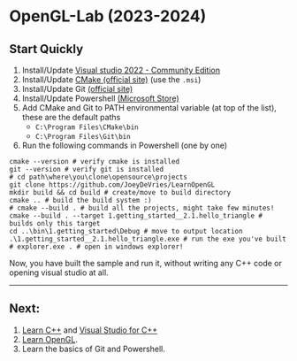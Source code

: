 # OpenGL-Lab (2023-2024)

## Start Quickly

1. Install/Update [Visual studio 2022 - Community Edition](https://visualstudio.microsoft.com/downloads/)
2. Install/Update [CMake (official site)](https://cmake.org/download/) (use the `.msi`)
3. Install/Update Git [(official site)](https://git-scm.com/downloads)
4. Install/Update Powershell [(Microsoft Store)](https://apps.microsoft.com/store/detail/powershell/9MZ1SNWT0N5D)
5. Add CMake and Git to PATH environmental variable (at top of the list), these are the default paths
    * `C:\Program Files\CMake\bin`
    * `C:\Program Files\Git\bin`
6. Run the following commands in Powershell (one by one)

```
cmake --version # verify cmake is installed
git --version # verify git is installed
# cd path\where\you\clone\opensource\projects
git clone https://github.com/JoeyDeVries/LearnOpenGL
mkdir build && cd build # create/move to build directory
cmake .. # build the build system :)
# cmake --build . # build all the projects, might take few minutes!
cmake --build . --target 1.getting_started__2.1.hello_triangle # builds only this target
cd ..\bin\1.getting_started\Debug # move to output location
.\1.getting_started__2.1.hello_triangle.exe # run the exe you've built
# explorer.exe . # open in windows explorer!
```

Now, you have built the sample and run it, without writing any C++ code or opening visual studio at all.

---

## Next:

1. [Learn C++](https://learn.microsoft.com/en-us/cpp/?view=msvc-170) and [Visual Studio for C++](https://learn.microsoft.com/en-us/cpp/get-started/tutorial-console-cpp?view=msvc-170)
2. [Learn OpenGL](https://learnopengl.com/Introduction).
2. Learn the basics of Git and Powershell.